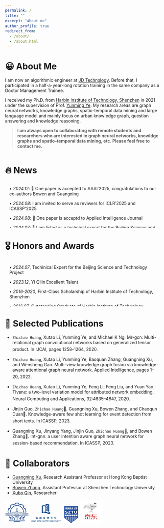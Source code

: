 ```yaml
---
permalink: /
title: ""
excerpt: "About me"
author_profile: true
redirect_from: 
  - /about/
  - /about.html
---
```


# 😀 About Me
I am now an algorithmic engineer at <a href="https://www.jdt.com.cn/"> JD Technology</a>. Before that, I participated in a half-a-year-long rotation training in the same company as a Doctor Management Trainee.

I received my Ph.D. from <a href="http://en.hitsz.edu.cn/">Harbin Institute of Technology, Shenzhen</a> in 2021 under the supervision of Prof. <a href="https://faculty.hitsz.edu.cn/yeyunming?lang=en">Yunming Ye</a>. My research areas are graph neural networks, knowledge graphs, spatio-temporal data mining and large language model and mainly focus on urban knowledge graph, question answering and knowledge reasoning.

>  <span>**I am always open to collaborating with remote students and researchers who are interested in graph neural networks, knowldge graphs and spatio-temporal data mining, etc. Please feel free to contact me.**</span> 
```zhichao [at] cshzc [dot] top
```

# 🔥 News
<div style="height: 150px; overflow-y: scroll;">
  <div style="padding-left: 1em;">
    <p>• <em>2024.12</em>: 🎉 One paper is accepted to AAAI'2025,  congratulations to our co-authors Bowen and Guangning</p>
    <p>• <em>2024.08</em>: I am invited to serve as reviwers for ICLR'2025 and ICASSP'2025</p>
    <p>• <em>2024.08</em>: 🎉 One paper is acceptd to Applied Intelligence Journal</p>
    <p>• <em>2024.07</em>: 🎉 I am listed as a technical expert for the Beijing Science and Technology Project</p>
    <p>• <em>2023.12</em>: 🎉 Awarded the "Yi Qilin" Excellent Talent designation by the Beijing Economic-Technological Development Area</p>
    <p>• <em>2023.12</em>: 🎉 I become an associate senior researcher at the Beijing Natural Science Research Series Committee</p>
    <p>• <em>2023.02</em>: 🎉 Two corresponding author papers are accepted to ICASSP'2023</p>
  </div>
</div>

# 🎖 Honors and Awards
<div style="height: 150px; overflow-y: scroll;">
  <div style="padding-left: 1em;">
    <p>• <em>2024.07</em>, Techinical Expert for the Beijing Science and Technology Project</p>
    <p>• <em>2023.12</em>, Yi Qilin Excellent Talent</p>
    <p>• <em>2016-2020</em>, First-Class Scholarship of Harbin Institute of Technology, Shenzhen</p>
    <p>• <em>2016.07</em>, Outstanding Graduate of Harbin Institute of Technology, Shenzhen</p>
    <p>• <em>2015.07</em>, Merit Student of Harbin Institute of Technology, Shenzhen</p>
  </div>
</div>

# 📝 Selected Publications
- `Zhichao Huang`, Xutao Li, Yunming Ye, and Michael K Ng. Mr-gcn: Multi-relational graph convolutional networks based on generalized tensor product. In IJCAI, pages 1258–1264, 2020. <a href="https://www.ijcai.org/proceedings/2020/175"><i style="font-size: 20px;" class="fa fa-file-pdf"></i></a> <a href="https://github.com/iceshzc/MR-GCN-DENSE"><i style="font-size: 20px;" class="fab fa-fw fa-github"></i></a>

- `Zhichao Huang`, Xutao Li, Yunming Ye, Baoquan Zhang, Guangning Xu, and Wensheng Gan. Multi-view knowledge graph fusion via knowledge-aware attentional graph neural network. Applied Intelligence, pages 1–20, 2022. <a href="https://link.springer.com/article/10.1007/s10489-022-03667-1"><i style="font-size: 20px;" class="fa fa-file-pdf"></i></a> <a href="https://code.aliyun.com/hithzc/KAGNN"><i style="font-size: 20px;" class="fab fa-fw fa-github"></i></a>

- `Zhichao Huang`, Xutao Li, Yunming Ye, Feng Li, Feng Liu, and Yuan Yao. Tlvane: a two-level variation model for attributed network embedding. Neural Computing and Applications, 32:4835–4847, 2020. <a href="https://link.springer.com/article/10.1007/s00521-018-3875-5"><i style="font-size: 20px;" class="fa fa-file-pdf"></i></a>

- Jinjin Guo, `Zhichao Huang`📧, Guangning Xu, Bowen Zhang, and Chaoqun Duan📧. Knowledge-aware few shot learning for event detection from short texts. In ICASSP, 2023. <a href="https://ieeexplore.ieee.org/document/10095891"><i style="font-size: 20px;" class="fa fa-file-pdf"></i></a>

- Guangning Xu, Jinyang Yang, Jinjin Guo, `Zhichao Huang`📧, and Bowen Zhang📧. Int-gnn: a user intention aware graph neural network for session-based recommendation. In ICASSP, 2023.  <a href="https://ieeexplore.ieee.org/abstract/document/10097031"><i style="font-size: 20px;" class="fa fa-file-pdf"></i></a> <a href="https://github.com/xuguangning1218/IntGNN_ICASSP2023"><i style="font-size: 20px;" class="fab fa-fw fa-github"></i></a>

# 🤝 Collaborators
- [Guangning Xu](https://xuguangning1218.github.io/), Research Assistant Professor at Hong Kong Baptist University
- [Bowen Zhang](https://scholar.google.com/citations?hl=en&user=2O1BOpEAAAAJ), Assistant Professor at Shenzhen Technology University
- [Xubo Qin](https://scholar.google.com/citations?hl=en&user=3GRaz1AAAAAJ), Researcher

<img class="svg" src="/images/hit_logo.jpeg" width="77pt"> <img class="svg" src="/images/hkbu_logo.png" width="105pt"> <img class="svg" src="/images/sztu_logo.png" width="50pt"> <img class="svg" src="/images/jd_logo.webp" width="73pt">